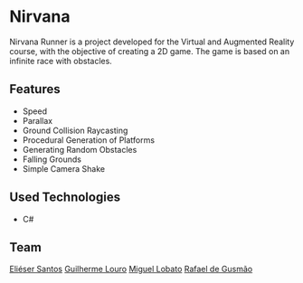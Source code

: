 # Nirvana
Nirvana Runner is a project developed for the Virtual and Augmented Reality course, with the objective of creating a 2D game. The game is based on an infinite race with obstacles.

## Features
- Speed
- Parallax
- Ground Collision Raycasting
- Procedural Generation of Platforms
- Generating Random Obstacles
- Falling Grounds
- Simple Camera Shake

## Used Technologies
- C#

## Team
[Eliéser Santos](https://github.com/kalebeccs)
[Guilherme Louro](https://github.com/GuilhermeLouro)
[Miguel Lobato](https://github.com/miguellobato96)
[Rafael de Gusmão](https://github.com/Rafdegus)
